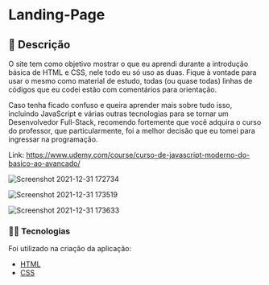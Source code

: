 # Landing-Page

## 📑 Descrição
O site tem como objetivo mostrar o que eu aprendi durante a introdução básica de HTML e CSS, nele todo eu só uso as duas.
Fique à vontade para usar o mesmo como material de estudo, todas (ou quase todas) linhas de códigos que eu codei estão com comentários para orientação.

Caso tenha ficado confuso e queira aprender mais sobre tudo isso, incluindo JavaScript e várias outras tecnologias para se tornar um Desenvolvedor Full-Stack, recomendo fortemente que você adquira o curso do professor, que particularmente, foi a melhor decisão que eu tomei para ingressar na programação.

Link: https://www.udemy.com/course/curso-de-javascript-moderno-do-basico-ao-avancado/

![Screenshot 2021-12-31 172734](https://user-images.githubusercontent.com/89041502/147838363-d6585b50-11da-4d97-a572-275865c47aef.png)

![Screenshot 2021-12-31 173519](https://user-images.githubusercontent.com/89041502/147838406-cfd49190-a614-425f-a38e-7edfdeceb99e.png)

![Screenshot 2021-12-31 173633](https://user-images.githubusercontent.com/89041502/147838413-8cfc3ae7-c758-4d04-8f9d-021eefdc124d.png)

### 👨‍💻 Tecnologias
Foi utilizado na criação da aplicação:

- [HTML](https://developer.mozilla.org/pt-BR/docs/Web/HTML)
- [CSS](https://developer.mozilla.org/pt-BR/docs/Web/CSS)
